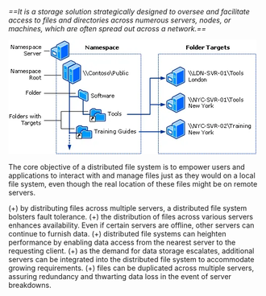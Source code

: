 *==It is a storage solution strategically designed to oversee and facilitate access to files and directories across numerous servers, nodes, or machines, which are often spread out across a network.==*

![Pasted image 20230826023923](../../../../_Attachments/Pasted%20image%2020230826023923.png)

The core objective of a distributed file system is to empower users and applications to interact with and manage files just as they would on a local file system, even though the real location of these files might be on remote servers.

(+) by distributing files across multiple servers, a distributed file system bolsters fault tolerance.
(+) the distribution of files across various servers enhances availability. Even if certain servers are offline, other servers can continue to furnish data.
(+) distributed file systems can heighten performance by enabling data access from the nearest server to the requesting client.
(+) as the demand for data storage escalates, additional servers can be integrated into the distributed file system to accommodate growing requirements.
(+) files can be duplicated across multiple servers, assuring redundancy and thwarting data loss in the event of server breakdowns.
